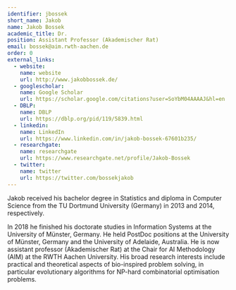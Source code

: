 ```yaml
---
identifier: jbossek
short_name: Jakob
name: Jakob Bossek
academic_title: Dr.
position: Assistant Professor (Akademischer Rat)
email: bossek@aim.rwth-aachen.de
order: 0
external_links:
  - website:
    name: website
    url: http://www.jakobbossek.de/
  - googlescholar:
    name: Google Scholar
    url: https://scholar.google.com/citations?user=SoYbM04AAAAJ&hl=en
  - DBLP:
    name: DBLP
    url: https://dblp.org/pid/119/5839.html
  - linkedin:
    name: LinkedIn
    url: https://www.linkedin.com/in/jakob-bossek-67601b235/
  - researchgate:
    name: researchgate
    url: https://www.researchgate.net/profile/Jakob-Bossek
  - twitter:
    name: twitter
    url: https://twitter.com/bossekjakob
---
```

<div class="faq">
  <p class="faq_question">Jakob received his bachelor degree in Statistics and diploma in Computer Science from the TU Dortmund University (Germany) in 2013 and 2014, respectively.</p> 
  <div class="faq_answer">In 2018 he finished his doctorate studies in Information Systems at the University of Münster, Germany. He held PostDoc positions at the University of Münster, Germany and the University of Adelaide, Australia. He is now assistant professor (Akademischer Rat) at the Chair for AI Methodology (AIM) at the RWTH Aachen University. His broad research interests include practical and theoretical aspects of bio-inspired problem solving, in particular evolutionary algorithms for NP-hard combinatorial optimisation problems.
  </div>
</div>
